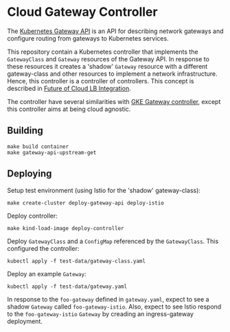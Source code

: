 # Cloud Gateway Controller

The [Kubernetes Gateway API](https://gateway-api.sigs.k8s.io/) is an API for
describing network gateways and configure routing from gateways to Kubernetes
services.

This repository contain a Kubernetes controller that implements the
`GatewayClass` and `Gateway` resources of the Gateway API. In response to these
resources it creates a 'shadow' `Gateway` resource with a different
gateway-class and other resources to implement a network infrastructure. Hence,
this controller is a controller of controllers. This concept is described in
[Future of Cloud LB
Integration](https://events.istio.io/istiocon-2022/slides/f3-K8sGatewayAPIs.pdf).

The controller have several similarities with [GKE Gateway controller](https://cloud.google.com/kubernetes-engine/docs/concepts/gateway-api#gateway_controller), except this controller aims at being cloud agnostic.

## Building

```
make build container
make gateway-api-upstream-get
```

## Deploying

Setup test environment (using Istio for the 'shadow' gateway-class):

```
make create-cluster deploy-gateway-api deploy-istio 
```

Deploy controller:

```
make kind-load-image deploy-controller
```

Deploy `GatewayClass` and a `ConfigMap` referenced by the `GatewayClass`. This
configured the controller:

```
kubectl apply -f test-data/gateway-class.yaml
```

Deploy an example `Gateway`:
 
```
kubectl apply -f test-data/gateway.yaml
```

In response to the `foo-gateway` defined in `gateway.yaml`, expect to see a
shadow `Gateway` called `foo-gateway-istio`. Also, expect to see Istio respond
to the `foo-gateway-istio` `Gateway` by creading an ingress-gateway deployment.
